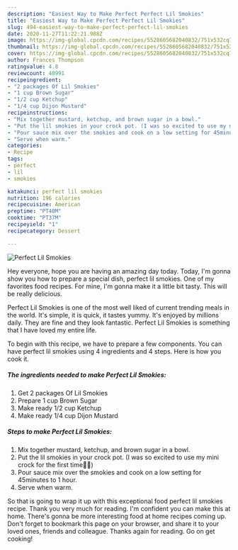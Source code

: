 ```yaml
---
description: "Easiest Way to Make Perfect Perfect Lil Smokies"
title: "Easiest Way to Make Perfect Perfect Lil Smokies"
slug: 494-easiest-way-to-make-perfect-perfect-lil-smokies
date: 2020-11-27T11:22:21.988Z
image: https://img-global.cpcdn.com/recipes/5528605682040832/751x532cq70/perfect-lil-smokies-recipe-main-photo.jpg
thumbnail: https://img-global.cpcdn.com/recipes/5528605682040832/751x532cq70/perfect-lil-smokies-recipe-main-photo.jpg
cover: https://img-global.cpcdn.com/recipes/5528605682040832/751x532cq70/perfect-lil-smokies-recipe-main-photo.jpg
author: Frances Thompson
ratingvalue: 4.8
reviewcount: 40991
recipeingredient:
- "2 packages Of Lil Smokies"
- "1 cup Brown Sugar"
- "1/2 cup Ketchup"
- "1/4 cup Dijon Mustard"
recipeinstructions:
- "Mix together mustard, ketchup, and brown sugar in a bowl."
- "Put the lil smokies in your crock pot. (I was so excited to use my mini crock for the first time👏🏼)"
- "Pour sauce mix over the smokies and cook on a low setting for 45minutes to 1 hour."
- "Serve when warm."
categories:
- Recipe
tags:
- perfect
- lil
- smokies

katakunci: perfect lil smokies 
nutrition: 196 calories
recipecuisine: American
preptime: "PT40M"
cooktime: "PT37M"
recipeyield: "1"
recipecategory: Dessert

---
```



![Perfect Lil Smokies](https://img-global.cpcdn.com/recipes/5528605682040832/751x532cq70/perfect-lil-smokies-recipe-main-photo.jpg)

Hey everyone, hope you are having an amazing day today. Today, I'm gonna show you how to prepare a special dish, perfect lil smokies. One of my favorites food recipes. For mine, I'm gonna make it a little bit tasty. This will be really delicious.



Perfect Lil Smokies is one of the most well liked of current trending meals in the world. It's simple, it is quick, it tastes yummy. It's enjoyed by millions daily. They are fine and they look fantastic. Perfect Lil Smokies is something that I have loved my entire life.


To begin with this recipe, we have to prepare a few components. You can have perfect lil smokies using 4 ingredients and 4 steps. Here is how you cook it.

<!--inarticleads1-->

##### The ingredients needed to make Perfect Lil Smokies:

1. Get 2 packages Of Lil Smokies
1. Prepare 1 cup Brown Sugar
1. Make ready 1/2 cup Ketchup
1. Make ready 1/4 cup Dijon Mustard




<!--inarticleads2-->

##### Steps to make Perfect Lil Smokies:

1. Mix together mustard, ketchup, and brown sugar in a bowl.
1. Put the lil smokies in your crock pot. (I was so excited to use my mini crock for the first time👏🏼)
1. Pour sauce mix over the smokies and cook on a low setting for 45minutes to 1 hour.
1. Serve when warm.




So that is going to wrap it up with this exceptional food perfect lil smokies recipe. Thank you very much for reading. I'm confident you can make this at home. There's gonna be more interesting food at home recipes coming up. Don't forget to bookmark this page on your browser, and share it to your loved ones, friends and colleague. Thanks again for reading. Go on get cooking!
